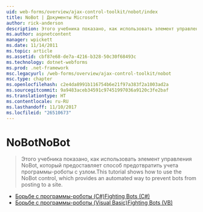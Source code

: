 ```yaml
---
uid: web-forms/overview/ajax-control-toolkit/nobot/index
title: NoBot | Документы Microsoft
author: rick-anderson
description: Этого учебника показано, как использовать элемент управления NoBot, который предоставляет способ предотвратить учета программы-роботы с узлом.
ms.author: aspnetcontent
manager: wpickett
ms.date: 11/14/2011
ms.topic: article
ms.assetid: cbf87e68-de7a-4216-b328-50c30f68493c
ms.technology: dotnet-webforms
ms.prod: .net-framework
msc.legacyurl: /web-forms/overview/ajax-control-toolkit/nobot
msc.type: chapter
ms.openlocfilehash: c2e4da8991b116754b6e21f97a383f2a1003ad2a
ms.sourcegitcommit: 9a9483aceb34591c97451997036a9120c3fe2baf
ms.translationtype: HT
ms.contentlocale: ru-RU
ms.lasthandoff: 11/10/2017
ms.locfileid: "26510673"
---
```

<a name="nobot"></a><span data-ttu-id="63f27-103">NoBot</span><span class="sxs-lookup"><span data-stu-id="63f27-103">NoBot</span></span>
====================
> <span data-ttu-id="63f27-104">Этого учебника показано, как использовать элемент управления NoBot, который предоставляет способ предотвратить учета программы-роботы с узлом.</span><span class="sxs-lookup"><span data-stu-id="63f27-104">This tutorial shows how to use the NoBot control, which provides an automated way to prevent bots from posting to a site.</span></span>


- [<span data-ttu-id="63f27-105">Борьбе с программы-роботы (C#)</span><span class="sxs-lookup"><span data-stu-id="63f27-105">Fighting Bots (C#)</span></span>](fighting-bots-cs.md)
- [<span data-ttu-id="63f27-106">Борьбе с программы-роботы (Visual Basic)</span><span class="sxs-lookup"><span data-stu-id="63f27-106">Fighting Bots (VB)</span></span>](fighting-bots-vb.md)
